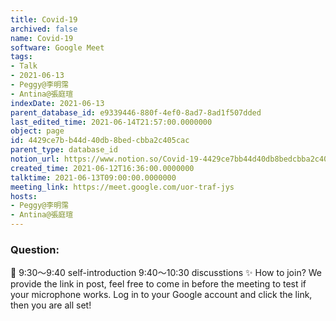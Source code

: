 ```yaml
---
title: Covid-19
archived: false
name: Covid-19
software: Google Meet
tags:
- Talk
- 2021-06-13
- Peggy@李明霈
- Antina@張庭瑄
indexDate: 2021-06-13
parent_database_id: e9339446-880f-4ef0-8ad7-8ad1f507dded
last_edited_time: 2021-06-14T21:57:00.0000000
object: page
id: 4429ce7b-b44d-40db-8bed-cbba2c405cac
parent_type: database_id
notion_url: https://www.notion.so/Covid-19-4429ce7bb44d40db8bedcbba2c405cac
created_time: 2021-06-12T16:36:00.0000000
talktime: 2021-06-13T09:00:00.0000000
meeting_link: https://meet.google.com/uor-traf-jys
hosts:
- Peggy@李明霈
- Antina@張庭瑄
---
```


### Question:


   
   
   
   
   
📅
9:30～9:40 self-introduction
9:40～10:30 discusstions
✨
How to join?
We provide the link in post, feel free to come in before the meeting to test if your microphone works. Log in to your Google account and click the link, then you are all set!

